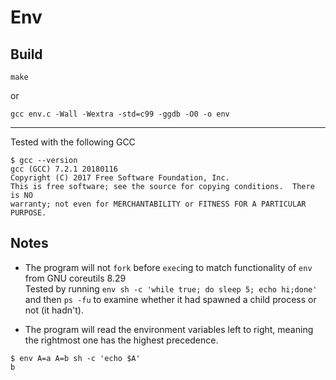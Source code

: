 # Env

## Build
```
make
```

or

```
gcc env.c -Wall -Wextra -std=c99 -ggdb -O0 -o env
```

---

Tested with the following GCC

```
$ gcc --version
gcc (GCC) 7.2.1 20180116
Copyright (C) 2017 Free Software Foundation, Inc.
This is free software; see the source for copying conditions.  There is NO
warranty; not even for MERCHANTABILITY or FITNESS FOR A PARTICULAR PURPOSE.
```

## Notes
- The program will not `fork` before `exec`ing to match functionality of `env` from GNU coreutils 8.29  
Tested by running `env sh -c 'while true; do sleep 5; echo hi;done'` and then `ps -fu` to examine whether it had spawned a child process or not (it hadn't).

- The program will read the environment variables left to right, meaning the rightmost one has the highest precedence.  
```
$ env A=a A=b sh -c 'echo $A'
b
```

